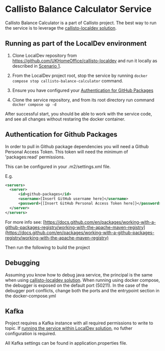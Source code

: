 # Callisto Balance Calculator Service

Callisto Balance Calculator is a part of Callisto project.
The best way to run the service is to leverage the [callisto-localdev solution](https://github.com/UKHomeOffice/callisto-localdev).

## Running as part of the LocalDev environment

1. Clone LocalDev repository from https://github.com/UKHomeOffice/callisto-localdev and run it locally as described in [Scenario 1](https://github.com/UKHomeOffice/callisto-localdev#scenario-1-running-callisto-without-need-to-edit-code-base-eg-demo-purposes).

2. From the LocalDev project root, stop the service by running `docker compose stop callisto-balance-calculator` command.

3. Ensure you have configured your [Authentication for GitHub Packages](#authentication-for-github-packages)

4. Clone the service repository, and from its root directory run command `docker compose up -d`

After successful start, you should be able to work with the service code, and see all changes without restaring the docker container.

## Authentication for Github Packages

In order to pull in Github package dependencies you will need a Github Personal Access Token.
This token will need the minimum of 'packages:read' permissions.

This can be configured in your .m2/settings.xml file.

E.g.

```xml
<servers>
  <server>
      <id>github-packages</id>
      <username>[Insert GitHub username here]</username>
      <password>{[Insert GitHub Personal Access Token here]}</password>
  </server>
</servers>
```

For more info see:
[https://docs.github.com/en/packages/working-with-a-github-packages-registry/working-with-the-apache-maven-registry](https://docs.github.com/en/packages/working-with-a-github-packages-registry/working-with-the-apache-maven-registry)

Then run the following to build the project

## Debugging

Assuming you know how to debug java service, the principal is the same when using [callisto-localdev solution](https://github.com/UKHomeOffice/callisto-localdev). When running using docker compose, the debugger is exposed on the default port (50211). In the case of the debugger port conflicts, change both the ports and the entrypoint section in the docker-compose.yml

## Kafka

Project requires a Kafka instance with all required permissions to write to topic. If [running the service within LocalDev solution](#running-as-part-of-the-localdev-environment), no futher configuration is required.

All Kafka settings can be found in application.properties file.
